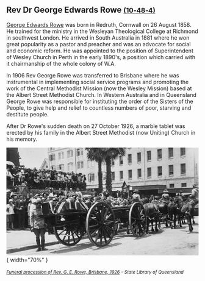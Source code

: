 ## Rev Dr George Edwards Rowe <small>[(10‑48‑4)](https://brisbane.discovereverafter.com/profile/31825740 "Go to Memorial Information" )</small>

[George Edwards Rowe](https://vwma.org.au/explore/people/310401) was born in Redruth, Cornwall on 26 August 1858. He trained for the ministry in the Wesleyan Theological College at Richmond in southwest London. He arrived in South Australia in 1881 where he won great popularity as a pastor and preacher and was an advocate for social and economic reform. He was appointed to the position of Superintendent of Wesley Church in Perth in the early 1890's, a position which carried with it chairmanship of the whole colony of W.A. 

In 1906 Rev George Rowe was transferred to Brisbane where he was instrumental in implementing social service programs and promoting the work of the Central Methodist Mission (now the Wesley Mission) based at the Albert Street Methodist Church. In Western Australia and in Queensland George Rowe was responsible for instituting the order of the Sisters of the People, to give help and relief to countless numbers of poor, starving and destitute people. 

After Dr Rowe's sudden death on 27 October 1926, a marble tablet was erected by his family in the Albert Street Methodist (now Uniting) Church in his memory.

![Funeral procession of Rev. G. E. Rowe, Brisbane, 1926](../assets/george-rowe-funeral-procession-1926.jpg){ width="70%" } 

*<small>[Funeral procession of Rev. G. E. Rowe, Brisbane, 1926](http://onesearch.slq.qld.gov.au/permalink/f/1upgmng/slq_alma21218456030002061) - State Library of Queensland </small>*
